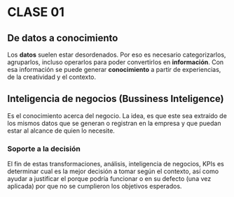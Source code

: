 # CLASE 01

## De datos a conocimiento

Los __datos__ suelen estar desordenados. Por eso es necesario categorizarlos, agruparlos, incluso operarlos para poder convertirlos en __información__. Con esa información se puede generar __conocimiento__ a partir de experiencias, de la creatividad y el contexto.

## Inteligencia de negocios (Bussiness Inteligence)

Es el conocimiento acerca del negocio. La idea, es que este sea extraido de los mismos datos que se generan o registran en la empresa y que puedan estar al alcance de quien lo necesite. 

### Soporte a la decisión

El fin de estas transformaciones, análisis, inteligencia de negocios, KPIs es determinar cual es la mejor decisión a tomar según el contexto, así como ayudar a justificar el porque podría funcionar o en su defecto (una vez aplicada) por que no se cumplieron los objetivos esperados. 

